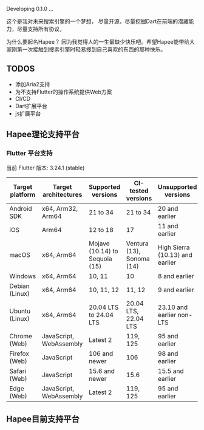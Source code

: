 
Developing 0.1.0 ...












这个是我对未来搜索引擎的一个梦想，
尽量开源，尽量挖掘Dart在前端的潜藏能力，尽量支持所有协议，

为什么要起名Hapee？
因为我觉得人的一生最缺少快乐吧。希望Hapee能带给大家刚第一次接触到搜索引擎时轻易搜到自己喜欢的东西的那种快乐。

## TODOS
 - 添加Aria2支持
 - 为不支持Flutter的操作系统提供Web方案
 - CI/CD
 - Dart扩展平台
 - js扩展平台






## Hapee理论支持平台

### Flutter 平台支持

当前 Flutter 版本: 3.24.1 (stable)

| Target platform | Target architectures | Supported versions | CI-tested versions | Unsupported versions |
| --- | --- | --- | --- | --- |
| Android SDK | x64, Arm32, Arm64 | 21 to 34 | 21 to 34 | 20 and earlier |
| iOS | Arm64 | 12 to 18 | 17 | 11 and earlier |
| macOS | x64, Arm64 | Mojave (10.14) to Sequoia (15) | Ventura (13), Sonoma (14) | High Sierra (10.13) and earlier |
| Windows | x64, Arm64 | 10, 11 | 10 | 8 and earlier |
| Debian (Linux) | x64, Arm64 | 10, 11, 12 | 11, 12 | 9 and earlier |
| Ubuntu (Linux) | x64, Arm64 | 20.04 LTS to 24.04 LTS | 20.04 LTS, 22.04 LTS | 23.10 and earlier non-LTS |
| Chrome (Web) | JavaScript, WebAssembly | Latest 2 | 119, 125 | 95 and earlier |
| Firefox (Web) | JavaScript | 106 and newer | 106 | 98 and earlier |
| Safari (Web) | JavaScript | 15.6 and newer | 15.6 | 15.5 and earlier |
| Edge (Web) | JavaScript, WebAssembly | Latest 2 | 119, 125 | 95 and earlier |

## Hapee目前支持平台
